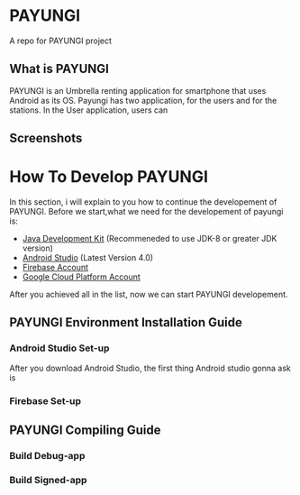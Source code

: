 # PAYUNGI
A repo for PAYUNGI project

## What is PAYUNGI
PAYUNGI is an Umbrella renting application for smartphone that uses Android as its OS. Payungi has two application, for the users and for the stations. In the User application, users can 

## Screenshots


# How To Develop PAYUNGI
In this section, i will explain to you how to continue the developement of PAYUNGI.
Before we start,what we need for the developement of payungi is:
* [Java Development Kit](https://www.oracle.com/java/technologies/javase-jdk11-downloads.html) (Recommeneded to use JDK-8 or greater JDK version) 
* [Android Studio](https://developer.android.com/studio) (Latest Version 4.0)
* [Firebase Account](https://firebase.google.com/)
* [Google Cloud Platform Account](https://console.developers.google.com/)

After you achieved all in the list, now we can start PAYUNGI developement.
## PAYUNGI Environment Installation Guide
### Android Studio Set-up
After you download Android Studio, the first thing Android studio gonna ask is 
### Firebase Set-up


## PAYUNGI Compiling Guide
### Build Debug-app

### Build Signed-app
